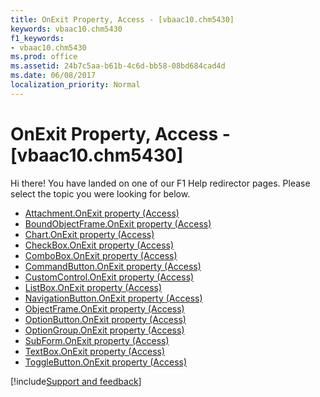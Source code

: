 ```yaml
---
title: OnExit Property, Access - [vbaac10.chm5430]
keywords: vbaac10.chm5430
f1_keywords:
- vbaac10.chm5430
ms.prod: office
ms.assetid: 24b7c5aa-b61b-4c6d-bb58-08bd684cad4d
ms.date: 06/08/2017
localization_priority: Normal
---
```



# OnExit Property, Access - [vbaac10.chm5430]

Hi there! You have landed on one of our F1 Help redirector pages. Please select the topic you were looking for below.

- [Attachment.OnExit property (Access)](https://msdn.microsoft.com/library/5ca25e6f-1fc3-826a-9111-b899e324ef99%28Office.15%29.aspx)
- [BoundObjectFrame.OnExit property (Access)](https://msdn.microsoft.com/library/aec13583-19c6-b5a6-2bc1-0a46e23e9459%28Office.15%29.aspx)
- [Chart.OnExit property (Access)](../api/access.chart.md)
- [CheckBox.OnExit property (Access)](https://msdn.microsoft.com/library/fd52a8c3-7d49-9504-9afd-f6132f138690%28Office.15%29.aspx)
- [ComboBox.OnExit property (Access)](https://msdn.microsoft.com/library/0bc23d67-a1c1-8140-1930-2a1d97008fb5%28Office.15%29.aspx)
- [CommandButton.OnExit property (Access)](https://msdn.microsoft.com/library/8ff969a9-bb7c-9185-dba3-3259647fddbd%28Office.15%29.aspx)
- [CustomControl.OnExit property (Access)](https://msdn.microsoft.com/library/a634b83c-fd5a-1277-44b2-d9e2c4b13436%28Office.15%29.aspx)
- [ListBox.OnExit property (Access)](https://msdn.microsoft.com/library/87ac5b4f-85d0-7edb-28d6-253f44496946%28Office.15%29.aspx)
- [NavigationButton.OnExit property (Access)](https://msdn.microsoft.com/library/f452b2c7-4d4e-2df4-da47-30d64b6e5e71%28Office.15%29.aspx)
- [ObjectFrame.OnExit property (Access)](https://msdn.microsoft.com/library/47cb4cb3-1d8a-d286-a7df-832d6aa3fb55%28Office.15%29.aspx)
- [OptionButton.OnExit property (Access)](https://msdn.microsoft.com/library/a857d054-b372-e10b-0246-f0e95b742902%28Office.15%29.aspx)
- [OptionGroup.OnExit property (Access)](https://msdn.microsoft.com/library/48a64bc3-df50-6fd7-8784-1413a5bb88ac%28Office.15%29.aspx)
- [SubForm.OnExit property (Access)](https://msdn.microsoft.com/library/6b19161f-a6e3-bd2d-0fde-21b16f4b324b%28Office.15%29.aspx)
- [TextBox.OnExit property (Access)](https://msdn.microsoft.com/library/2489acdf-4cf5-8b49-e9fe-fc78c07a87f3%28Office.15%29.aspx)
- [ToggleButton.OnExit property (Access)](https://msdn.microsoft.com/library/59dd0f8d-7c77-08be-8978-ea039ad851b9%28Office.15%29.aspx)

[!include[Support and feedback](~/includes/feedback-boilerplate.md)]